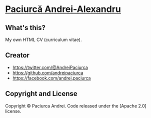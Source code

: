 # [Paciurcă Andrei-Alexandru](http://andreipaciurca.github.io/site/) 

## What's this?

My own HTML CV (curriculum vitae).

## Creator


* https://twitter.com/@AndreiPaciurca
* https://github.com/andreipaciurca
* https://facebook.com/andrei.paciurca



## Copyright and License

Copyright © Paciurca Andrei. Code released under the [Apache 2.0] license.
